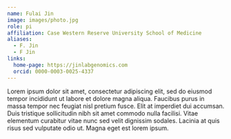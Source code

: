 ```yaml
---
name: Fulai Jin
image: images/photo.jpg
role: pi
affiliation: Case Western Reserve University School of Medicine
aliases:
  - F. Jin
  - F Jin 
links:
  home-page: https://jinlabgenomics.com
  orcid: 0000-0003-0025-4337
---
```


Lorem ipsum dolor sit amet, consectetur adipiscing elit, sed do eiusmod tempor incididunt ut labore et dolore magna aliqua.
Faucibus purus in massa tempor nec feugiat nisl pretium fusce.
Elit at imperdiet dui accumsan.
Duis tristique sollicitudin nibh sit amet commodo nulla facilisi.
Vitae elementum curabitur vitae nunc sed velit dignissim sodales.
Lacinia at quis risus sed vulputate odio ut.
Magna eget est lorem ipsum.
